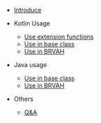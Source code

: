 * [Introduce](/en/)

* Kotlin Usage
    * [Use extension functions](/en/kotlin/extensions)
    * [Use in base class](/en/kotlin/baseclass)
    * [Use in BRVAH](/en/kotlin/brvah)

* Java usage
    * [Use in base class](/en/java/baseclass)
    * [Use in BRVAH](/en/java/brvah)

* Others
    * [Q&A](/en/others/q&a)